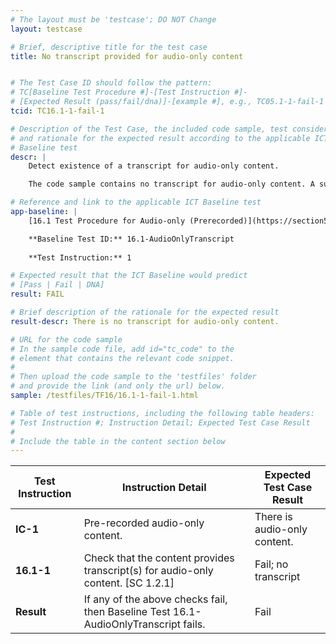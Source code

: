 ```yaml
---
# The layout must be 'testcase'; DO NOT Change
layout: testcase

# Brief, descriptive title for the test case
title: No transcript provided for audio-only content


# The Test Case ID should follow the pattern: 
# TC[Baseline Test Procedure #]-[Test Instruction #]-
# [Expected Result (pass/fail/dna)]-[example #], e.g., TC05.1-1-fail-1
tcid: TC16.1-1-fail-1

# Description of the Test Case, the included code sample, test considerations,
# and rationale for the expected result according to the applicable ICT
# Baseline test
descr: | 
    Detect existence of a transcript for audio-only content.

    The code sample contains no transcript for audio-only content. A successful test should identify a fail for Baseline 16.1-AudioOnlyTranscript.

# Reference and link to the applicable ICT Baseline test
app-baseline: | 
    [16.1 Test Procedure for Audio-only (Prerecorded)](https://section508coordinators.github.io/ICTTestingBaseline/16AudioVideo.html#161-test-procedure-for-audio-only-prerecorded)

    **Baseline Test ID:** 16.1-AudioOnlyTranscript
    
    **Test Instruction:** 1

# Expected result that the ICT Baseline would predict
# [Pass | Fail | DNA]
result: FAIL

# Brief description of the rationale for the expected result
result-descr: There is no transcript for audio-only content.

# URL for the code sample
# In the sample code file, add id="tc_code" to the 
# element that contains the relevant code snippet.
#
# Then upload the code sample to the 'testfiles' folder 
# and provide the link (and only the url) below.
sample: /testfiles/TF16/16.1-1-fail-1.html

# Table of test instructions, including the following table headers: 
# Test Instruction #; Instruction Detail; Expected Test Case Result
#
# Include the table in the content section below
---
```

| Test Instruction | Instruction Detail | Expected Test Case Result |
|------------------|--------------------|---------------------------|
| **IC-1** | Pre-recorded audio-only content. | There is audio-only content. |
| **16.1-1** | Check that the content provides transcript(s) for audio-only content. [SC 1.2.1] | Fail; no transcript |
| **Result** | If any of the above checks fail, then Baseline Test 16.1-AudioOnlyTranscript fails. | Fail |